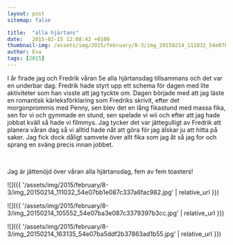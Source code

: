 ```yaml
---
layout: post
sitemap: false

title:  "alla hjärtans"
date:   2015-02-15 12:08:42 +0100
thumbnail-img: /assets/img/2015/february/8-3/img_20150214_111032_54e07bb1e087c337a6fac982.jpg
author: Eva
tags: [2015]
---
```


I år firade jag och Fredrik våran 5e alla hjärtansdag tillsammans och det var en underbar dag. Fredrik hade styrt upp ett schema för dagen med lite aktiviteter som han visste att jag tyckte om. Dagen började med att jag läste en romantisk kärleksförklaring som Fredriks skrivit, efter det morgonprommis med Penny, sen blev det en lång fikastund med massa fika, sen for vi och gymmade en stund, sen spelade vi wii och efter att jag hade jobbat kväll så hade vi filmmys. Jag tycker det var jättegulligt av Fredrik att planera våran dag så vi alltid hade nåt att göra för jag älskar ju att hitta på saker. Jag fick dock dåligt samvete över allt fika som jag åt så jag for och sprang en sväng precis innan jobbet.




 




Jag är jättenöjd över våran alla hjärtansdag, fem av fem toasters!

![]({{ '/assets/img/2015/february/8-3/img_20150214_111032_54e07bb1e087c337a6fac982.jpg'  | relative_url }})

![]({{ '/assets/img/2015/february/8-3/img_20150214_105552_54e07ba3e087c3379397b3cc.jpg'  | relative_url }})

![]({{ '/assets/img/2015/february/8-3/img_20150214_163135_54e07ba5ddf2b37863ad1b55.jpg'  | relative_url }})

